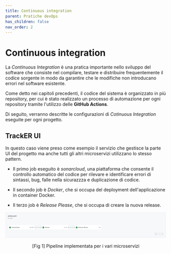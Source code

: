 ```yaml
---
title: Continuous integration
parent: Pratiche devOps
has_children: false
nav_order: 2
---
```

# Continuous integration

La *Continuous Integration* è una pratica importante nello sviluppo del software che consiste nel compilare, testare e distribuire frequentemente il codice sorgente in modo da garantire che le modifiche non introducano errori nel software esistente.

Come detto nei capitoli precedenti, il codice del sistema è organizzato in più repository, per cui è stato realizzato un processo di automazione per ogni repository tramite l'utilizzo delle **GitHub Actions**. 

Di seguito, verranno descritte le configurazioni di *Cotinuous Integration* eseguite per ogni progetto.

## TrackER UI

In questo caso viene preso come esempio il servizio che gestisce la parte UI del progetto ma anche tutti gli altri microservizi utilizzano lo stesso pattern. 

- Il primo job eseguito è _sonarcloud_, una piattaforma che consente il controllo automatico del codice per rilevare e identificare errori di sintassi, bug, falle nella sicurazzza e duplicazione di codice. 

- Il secondo job è _Docker_, che si occupa del deployment dell'applicazione in container Docker.

- Il terzo job è _Release Please_, che si occupa di creare la nuova release.


<div align="center">
<img src="img/actions.png" alt="pipeline" id="fig1">
 <p align="center">[Fig 1] Pipeline implementata per i vari microservizi</p>
</div>
